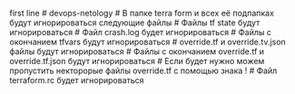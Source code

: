 first line # devops-netology
           # В папке terra form и всех её подпапках будут игнорироваться следующие файлы
           # Файлы tf state будут игнорироваться
           # Файл crash.log будет игнорироваться
           # Файлы с окончанием tfvars будут игнорироваться
           # override.tf и override.tv.json файлы будут игнорироваться
           # Файлы с окончанием override.tf и override.tf.json будут игнорироваться
           # Если будет нужно можем пропустить некторорые файлы override.tf с помощью знака !
           # Файл terraform.rc будет игнорироваться

